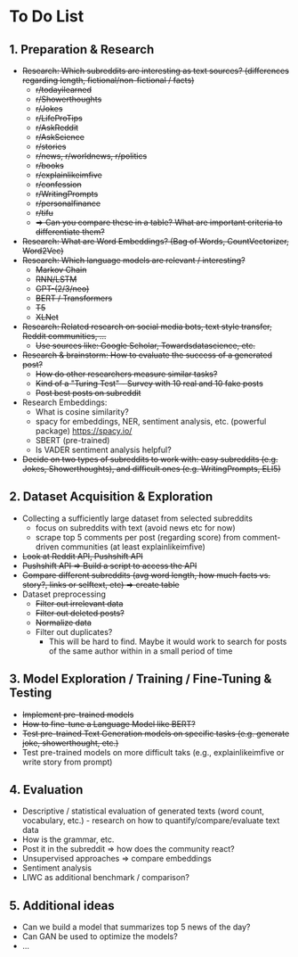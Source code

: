# To Do List

## 1. Preparation & Research

- ~~Research: Which subreddits are interesting as text sources? (differences regarding length, fictional/non-fictional / facts)~~
  - ~~r/todayilearned~~
  - ~~r/Showerthoughts~~
  - ~~r/Jokes~~
  - ~~r/LifeProTips~~
  - ~~r/AskReddit~~
  - ~~r/AskScience~~
  - ~~r/stories~~
  - ~~r/news, r/worldnews, r/politics~~
  - ~~r/books~~
  - ~~r/explainlikeimfive~~
  - ~~r/confession~~
  - ~~r/WritingPrompts~~
  - ~~r/personalfinance~~
  - ~~r/tifu~~
  - ~~=> Can you compare these in a table? What are important criteria to differentiate them?~~
- ~~Research: What are Word Embeddings? (Bag of Words, CountVectorizer, Word2Vec)~~
- ~~Research: Which language models are relevant / interesting?~~
  - ~~Markov Chain~~
  - ~~RNN/LSTM~~
  - ~~GPT-(2/3/neo)~~
  - ~~BERT / Transformers~~
  - ~~T5~~
  - ~~XLNet~~
- ~~Research: Related research on social media bots, text style transfer, Reddit communities, ...~~
  - ~~Use sources like: Google Scholar, Towardsdatascience, etc.~~
- ~~Research & brainstorm: How to evaluate the success of a generated post?~~
  - ~~How do other researchers measure similar tasks?~~
  - ~~Kind of a "Turing Test" - Survey with 10 real and 10 fake posts~~
  - ~~Post best posts on subreddit~~
- Research Embeddings:
  - What is cosine similarity?
  - spacy for embeddings, NER, sentiment analysis, etc. (powerful package) https://spacy.io/
  - SBERT (pre-trained)
  - Is VADER sentiment analysis helpful?
- ~~Decide on two types of subreddits to work with: easy subreddits (e.g. Jokes, Showerthoughts), and difficult ones (e.g. WritingPrompts, ELI5)~~

## 2. Dataset Acquisition & Exploration

- Collecting a sufficiently large dataset from selected subreddits
  - focus on subreddits with text (avoid news etc for now)
  - scrape top 5 comments per post (regarding score) from comment-driven communities (at least explainlikeimfive)
- ~~Look at Reddit API, Pushshift API~~
- ~~Pushshift API => Build a script to access the API~~
- ~~Compare different subreddits (avg word length, how much facts vs. story?, links or selftext, etc) => create table~~
- Dataset preprocessing
  - ~~Filter out irrelevant data~~
  - ~~Filter out deleted posts?~~
  - ~~Normalize data~~
  - Filter out duplicates?
    - This will be hard to find. Maybe it would work to search for posts of the same author within in a small period of time

## 3. Model Exploration / Training / Fine-Tuning & Testing

- ~~Implement pre-trained models~~
- ~~How to fine-tune a Language Model like BERT?~~
- ~~Test pre-trained Text Generation models on specific tasks (e.g. generate joke, showerthought, etc.)~~
- Test pre-trained models on more difficult taks (e.g., explainlikeimfive or write story from prompt)

## 4. Evaluation

- Descriptive / statistical evaluation of generated texts (word count, vocabulary, etc.) - research on how to quantify/compare/evaluate text data
- How is the grammar, etc.
- Post it in the subreddit => how does the community react?
- Unsupervised approaches => compare embeddings
- Sentiment analysis
- LIWC as additional benchmark / comparison?

## 5. Additional ideas

- Can we build a model that summarizes top 5 news of the day?
- Can GAN be used to optimize the models?
- ...
